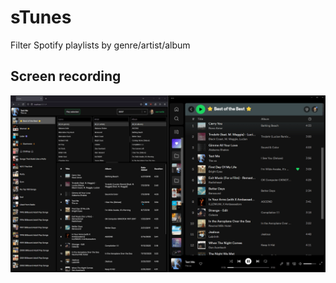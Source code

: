 # sTunes

Filter Spotify playlists by genre/artist/album

## Screen recording

![Screen recording](/readme/screen-recording.gif)
